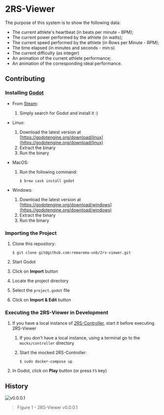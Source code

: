 # 2RS-Viewer

The purpose of this system is to show the following data:

* The current athlete's heartbeat (in beats per minute - BPM);
* The current power performed by the athlete (in watts);
* The current speed performed by the athlete (in Rows per Minute - RPM);
* The time elapsed (in minutes and seconds - min:s)
* The current difficulty (as integer)
* An animation of the current athlete performance;
* An animation of the corresponding ideal performance.

## Contributing

### Installing [Godot](https://godotengine.org/)

* From [Steam](http://store.steampowered.com/):
    1. Simply search for Godot and install it :)

* Linux:
    1. Download the latest version at [https://godotengine.org/download/linux](https://godotengine.org/download/linux)
    1. Extract the binary
    1. Run the binary

* MacOS:
    1. Run the following command:

        ```shell
        $ brew cask install godot
        ```

* Windows:
    1. Download the latest version at [https://godotengine.org/download/windows](https://godotengine.org/download/windows)
    1. Extract the binary
    1. Run the binary

### Importing the Project

1. Clone this repository:

    ```shell
    $ git clone git@github.com:remarema-unb/2rs-viewer.git
    ```
1. Start Godot
1. Click on **Import** button
1. Locate the project directory
1. Select the `project.godot` file
1. Click on **Import & Edit** button

### Executing the 2RS-Viewer in Development

1. If you have a local instance of [2RS-Controller](github.com/remarema-unb/2rs-controller), start it before executing 2RS-Viewer
    1. If you don't have a local instance, using a terminal go to the `mocks/controller` directory
    1. Start the mocked 2RS-Controller:

        ```shell
        $ sudo docker-compose up
        ```
1. In Godot, click on **Play** button (or press `F5` key)

## History

![v0.0.0.1](https://github.com/remarema-unb/2rs-viewer/wiki/screenshots/2018-04-03_v0_0_0_1.png)

> Figure 1 - 2RS-Viewer v0.0.0.1
